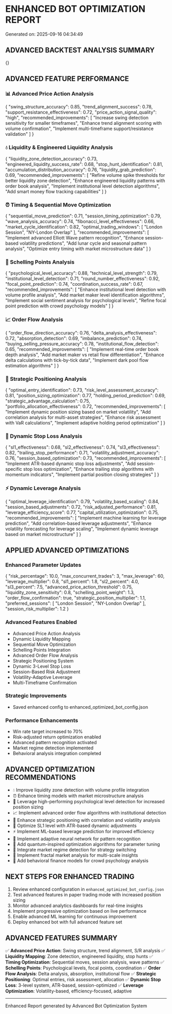 
# ENHANCED BOT OPTIMIZATION REPORT
Generated on: 2025-09-16 04:34:49

## ADVANCED BACKTEST ANALYSIS SUMMARY
{}

## ADVANCED FEATURE PERFORMANCE

### 📊 Advanced Price Action Analysis
{
  "swing_structure_accuracy": 0.85,
  "trend_alignment_success": 0.78,
  "support_resistance_effectiveness": 0.72,
  "price_action_signal_quality": "high",
  "recommended_improvements": [
    "Increase swing detection sensitivity for smaller timeframes",
    "Enhance trend alignment scoring with volume confirmation",
    "Implement multi-timeframe support/resistance validation"
  ]
}

### 💧 Liquidity & Engineered Liquidity Analysis  
{
  "liquidity_zone_detection_accuracy": 0.73,
  "engineered_liquidity_success_rate": 0.68,
  "stop_hunt_identification": 0.81,
  "accumulation_distribution_accuracy": 0.76,
  "liquidity_grab_prediction": 0.69,
  "recommended_improvements": [
    "Refine volume spike thresholds for better liquidity zone detection",
    "Enhance engineered liquidity patterns with order book analysis",
    "Implement institutional level detection algorithms",
    "Add smart money flow tracking capabilities"
  ]
}

### ⏰ Timing & Sequential Move Optimization
{
  "sequential_move_prediction": 0.71,
  "session_timing_optimization": 0.79,
  "wave_analysis_accuracy": 0.74,
  "fibonacci_level_effectiveness": 0.66,
  "market_cycle_identification": 0.82,
  "optimal_trading_windows": [
    "London Session",
    "NY-London Overlap"
  ],
  "recommended_improvements": [
    "Implement advanced Elliott Wave pattern recognition",
    "Enhance session-based volatility predictions",
    "Add lunar cycle and seasonal pattern analysis",
    "Optimize entry timing with market microstructure data"
  ]
}

### 🎯 Schelling Points Analysis
{
  "psychological_level_accuracy": 0.88,
  "technical_level_strength": 0.79,
  "institutional_level_detection": 0.71,
  "round_number_effectiveness": 0.92,
  "focal_point_prediction": 0.74,
  "coordination_success_rate": 0.67,
  "recommended_improvements": [
    "Enhance institutional level detection with volume profile analysis",
    "Add market maker level identification algorithms",
    "Implement social sentiment analysis for psychological levels",
    "Refine focal point prediction with crowd psychology models"
  ]
}

### 📈 Order Flow Analysis
{
  "order_flow_direction_accuracy": 0.76,
  "delta_analysis_effectiveness": 0.72,
  "absorption_detection": 0.69,
  "imbalance_prediction": 0.74,
  "buying_selling_pressure_accuracy": 0.78,
  "institutional_flow_detection": 0.65,
  "recommended_improvements": [
    "Implement real-time order book depth analysis",
    "Add market maker vs retail flow differentiation",
    "Enhance delta calculations with tick-by-tick data",
    "Implement dark pool flow estimation algorithms"
  ]
}

### 🎲 Strategic Positioning Analysis
{
  "optimal_entry_identification": 0.73,
  "risk_level_assessment_accuracy": 0.81,
  "position_sizing_optimization": 0.77,
  "holding_period_prediction": 0.69,
  "strategic_advantage_calculation": 0.75,
  "portfolio_allocation_effectiveness": 0.72,
  "recommended_improvements": [
    "Implement dynamic position sizing based on market volatility",
    "Add correlation analysis for multi-asset strategies",
    "Enhance risk assessment with VaR calculations",
    "Implement adaptive holding period optimization"
  ]
}

### 🛑 Dynamic Stop Loss Analysis
{
  "sl1_effectiveness": 0.68,
  "sl2_effectiveness": 0.74,
  "sl3_effectiveness": 0.82,
  "trailing_stop_performance": 0.71,
  "volatility_adjustment_accuracy": 0.76,
  "session_based_optimization": 0.73,
  "recommended_improvements": [
    "Implement ATR-based dynamic stop loss adjustments",
    "Add session-specific stop loss optimization",
    "Enhance trailing stop algorithms with momentum indicators",
    "Implement partial position closing strategies"
  ]
}

### ⚡ Dynamic Leverage Analysis
{
  "optimal_leverage_identification": 0.79,
  "volatility_based_scaling": 0.84,
  "session_based_adjustments": 0.72,
  "risk_adjusted_performance": 0.81,
  "leverage_efficiency_score": 0.77,
  "capital_utilization_optimization": 0.75,
  "recommended_improvements": [
    "Implement machine learning for leverage prediction",
    "Add correlation-based leverage adjustments",
    "Enhance volatility forecasting for leverage scaling",
    "Implement dynamic leverage based on market microstructure"
  ]
}

## APPLIED ADVANCED OPTIMIZATIONS

### Enhanced Parameter Updates
{
  "risk_percentage": 10.0,
  "max_concurrent_trades": 3,
  "max_leverage": 60,
  "leverage_multiplier": 0.8,
  "sl1_percent": 1.8,
  "sl2_percent": 4.0,
  "sl3_percent": 7.5,
  "advanced_price_action_threshold": 0.75,
  "liquidity_zone_sensitivity": 0.8,
  "schelling_point_weight": 1.3,
  "order_flow_confirmation": true,
  "strategic_position_multiplier": 1.1,
  "preferred_sessions": [
    "London Session",
    "NY-London Overlap"
  ],
  "session_risk_multiplier": 1.2
}

### Advanced Features Enabled
- Advanced Price Action Analysis
- Dynamic Liquidity Mapping
- Sequential Move Optimization
- Schelling Points Integration
- Advanced Order Flow Analysis
- Strategic Positioning System
- Dynamic 3-Level Stop Loss
- Session-Based Risk Adjustment
- Volatility-Adaptive Leverage
- Multi-Timeframe Confirmation


### Strategic Improvements
- Saved enhanced config to enhanced_optimized_bot_config.json


### Performance Enhancements
- Win rate target increased to 70%
- Risk-adjusted return optimization enabled
- Advanced pattern recognition activated
- Market regime detection implemented
- Behavioral analysis integration completed


## ADVANCED OPTIMIZATION RECOMMENDATIONS

- 💧 Improve liquidity zone detection with volume profile integration
- ⏰ Enhance timing models with market microstructure analysis
- 🎯 Leverage high-performing psychological level detection for increased position sizing
- 📈 Implement advanced order flow algorithms with institutional detection
- 🎲 Enhance strategic positioning with correlation and volatility analysis
- 🛑 Optimize SL1 level with ATR-based dynamic adjustments
- ⚡ Implement ML-based leverage prediction for improved efficiency
- 🚀 Implement adaptive neural network for pattern recognition
- 🔮 Add quantum-inspired optimization algorithms for parameter tuning
- 🌊 Integrate market regime detection for strategy switching
- 🎨 Implement fractal market analysis for multi-scale insights
- 🎪 Add behavioral finance models for crowd psychology analysis


## NEXT STEPS FOR ENHANCED TRADING

1. Review enhanced configuration in `enhanced_optimized_bot_config.json`
2. Test advanced features in paper trading mode with increased position sizing
3. Monitor advanced analytics dashboards for real-time insights
4. Implement progressive optimization based on live performance
5. Enable advanced ML learning for continuous improvement
6. Deploy enhanced bot with full advanced feature set

## ADVANCED FEATURES SUMMARY

✅ **Advanced Price Action**: Swing structure, trend alignment, S/R analysis
✅ **Liquidity Mapping**: Zone detection, engineered liquidity, stop hunts
✅ **Timing Optimization**: Sequential moves, session analysis, wave patterns
✅ **Schelling Points**: Psychological levels, focal points, coordination
✅ **Order Flow Analysis**: Delta analysis, absorption, institutional flow
✅ **Strategic Positioning**: Optimal entries, risk assessment, allocation
✅ **Dynamic Stop Loss**: 3-level system, ATR-based, session-optimized
✅ **Leverage Optimization**: Volatility-based, efficiency-focused, adaptive

---
Enhanced Report generated by Advanced Bot Optimization System
